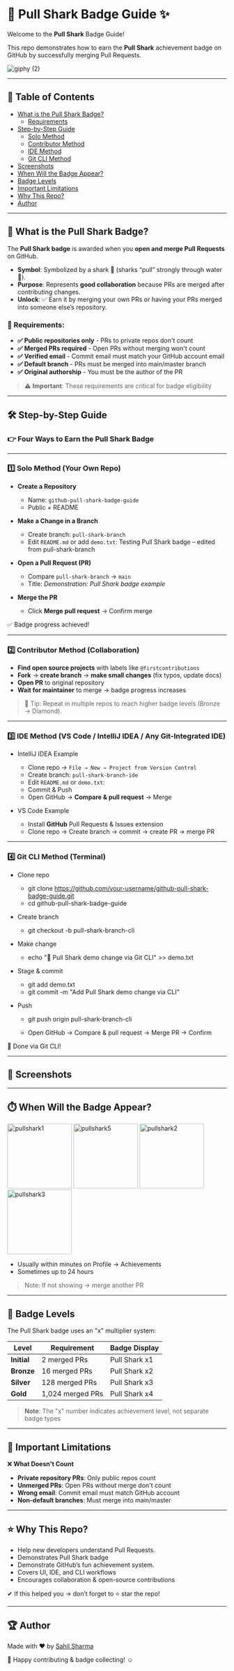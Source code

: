 # 🦈 Pull Shark Badge Guide ✨

Welcome to the **Pull Shark** Badge Guide!  

This repo demonstrates how to earn the **Pull Shark** achievement badge on GitHub by successfully merging Pull Requests.


![giphy (2)](https://github.com/user-attachments/assets/ae69ddea-c1d8-41d8-b6ef-4e6aafe8f0df)


---

## 📢 Table of Contents

- [What is the Pull Shark Badge?](#-what-is-the-pull-shark-badge)
  - [Requirements](#-requirements)
- [Step-by-Step Guide](#%EF%B8%8F-step-by-step-guide)
  - [Solo Method](#1️⃣-solo-method-your-own-repo)
  - [Contributor Method](#2️⃣-contributor-method-collaboration)
  - [IDE Method](#3️⃣-ide-method-vs-code--intellij-idea--any-git-integrated-ide)
  - [Git CLI Method](#4️⃣-git-cli-method-terminal)
- [Screenshots](#-screenshots)
- [When Will the Badge Appear?](#-when-will-the-badge-appear)
- [Badge Levels](#-badge-levels)
- [Important Limitations](#-important-limitations)
- [Why This Repo?](#-why-this-repo)
- [Author](#-author)
  

---


## 📌 What is the Pull Shark Badge?
The **Pull Shark badge** is awarded when you **open and merge Pull Requests** on GitHub.

- **Symbol**: Symbolized by a shark 🦈 (sharks “pull” strongly through water 🌊).
- **Purpose**: Represents **good collaboration** because PRs are merged after contributing changes.
- **Unlock**: ✅ Earn it by merging your own PRs or having your PRs merged into someone else’s repository.

### 🔻 Requirements:

- **✅ Public repositories only** - PRs to private repos don't count
- **✅ Merged PRs required** - Open PRs without merging won't count
- **✅ Verified email** - Commit email must match your GitHub account email
- **✅ Default branch** - PRs must be merged into main/master branch
- **✅ Original authorship** - You must be the author of the PR

> ⚠️ **Important**: These requirements are critical for badge eligibility

---

## 🛠️ Step-by-Step Guide

### 👉 Four Ways to Earn the Pull Shark Badge

---

### 1️⃣ Solo Method (Your Own Repo)

- **Create a Repository**
    - Name: `github-pull-shark-badge-guide`
    - Public + README

- **Make a Change in a Branch**
    - Create branch: `pull-shark-branch`
    - Edit `README.md` or add `demo.txt`: Testing Pull Shark badge – edited from pull-shark-branch

- **Open a Pull Request (PR)**
    - Compare `pull-shark-branch` → `main`
    - Title: *Demonstration: Pull Shark badge example*

- **Merge the PR**
    - Click **Merge pull request** → Confirm merge

✅ Badge progress achieved!

---

### 2️⃣ Contributor Method (Collaboration)

  - **Find open source projects** with labels like `@firstcontributions`
  - **Fork** → **create branch** → **make small changes** (fix typos, update docs)
  - **Open PR** to original repository
  - **Wait for maintainer** to merge → badge progress increases

> 🏅 Tip: Repeat in multiple repos to reach higher badge levels (Bronze → Diamond).

---

### 3️⃣ IDE Method (VS Code / IntelliJ IDEA / Any Git-Integrated IDE)

  - IntelliJ IDEA Example
    - Clone repo → `File → New → Project from Version Control`
    - Create branch: `pull-shark-branch-ide`
    - Edit `README.md` or `demo.txt`:
    - Commit & Push
    - Open GitHub → **Compare & pull request** → Merge

- VS Code Example
  - Install **GitHub** Pull Requests & Issues extension
  - Clone repo → Create branch → commit → create PR → merge PR

---

### 4️⃣ Git CLI Method (Terminal)

- Clone repo
  - git clone https://github.com/your-username/github-pull-shark-badge-guide.git
  - cd github-pull-shark-badge-guide

- Create branch
  - git checkout -b pull-shark-branch-cli

- Make change
  - echo "🦈 Pull Shark demo change via Git CLI" >> demo.txt

- Stage & commit
  - git add demo.txt
  - git commit -m "Add Pull Shark demo change via CLI"

- Push
  - git push origin pull-shark-branch-cli

  - Open GitHub → Compare & pull request → Merge PR → Confirm

🎯 Done via Git CLI!


---

## 📸 Screenshots


---

## ⏱️ When Will the Badge Appear?


<img width="148" height="148" alt="pullshark1" src="https://github.com/user-attachments/assets/15be3e81-dffc-48bb-b81f-44e1be7c6c99" />
<img width="148" height="148" alt="pullshark5" src="https://github.com/user-attachments/assets/12fa7497-678e-4c20-96f6-425f6959333e" />
<img width="148" height="148" alt="pullshark2" src="https://github.com/user-attachments/assets/25df8909-8eda-4dbc-9ccd-b1be910bce92" />
<img width="148" height="148" alt="pullshark3" src="https://github.com/user-attachments/assets/da410ab7-a674-445b-98fd-944a5fc4d404" />


- Usually within minutes on Profile → Achievements
- Sometimes up to 24 hours

> Note: If not showing → merge another PR

---

## 🏅 Badge Levels

The Pull Shark badge uses an "x" multiplier system:

| Level | Requirement | Badge Display |
|-------|-------------|---------------|
| **Initial** | 2 merged PRs | Pull Shark x1 |
| **Bronze** | 16 merged PRs | Pull Shark x2 |
| **Silver** | 128 merged PRs | Pull Shark x3 |
| **Gold** | 1,024 merged PRs | Pull Shark x4 |

> **Note**: The "x" number indicates achievement level, not separate badge types

---

## 🚫 Important Limitations

❌ **What Doesn't Count**
  - **Private repository PRs**: Only public repos count
  - **Unmerged PRs**: Open PRs without merge don't count
  - **Wrong email**: Commit email must match GitHub account
  - **Non-default branches**: Must merge into main/master


---

## ⭐ Why This Repo?

- Help new developers understand Pull Requests.
- Demonstrates Pull Shark badge
- Demonstrate GitHub’s fun achievement system.
- Covers UI, IDE, and CLI workflows
- Encourages collaboration & open-source contributions

✔ If this helped you → don’t forget to ⭐ star the repo!

---

## 🏆 Author

Made with ❤️ by [Sahil Sharma](https://github.com/sahil-me)

🎈 Happy contributing & badge collecting! :relaxed:
